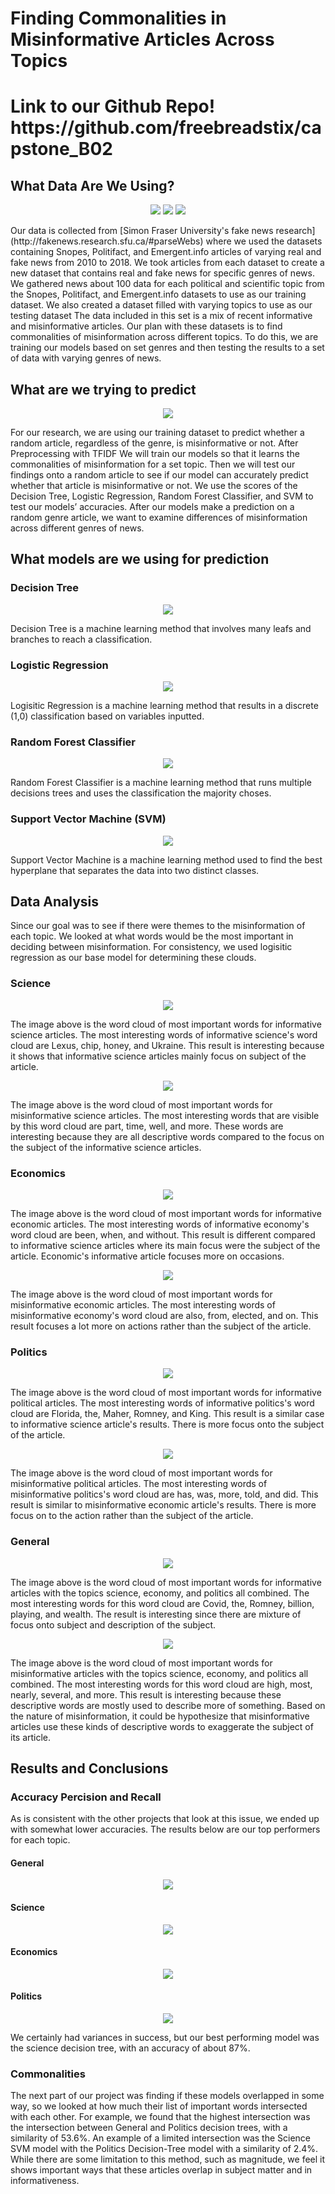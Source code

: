<html lang="en">
 <body>
  <h1>Finding Commonalities in Misinformative Articles Across Topics</h1>
  <h1>Link to our Github Repo! https://github.com/freebreadstix/capstone_B02</h1>
   <h2>What Data Are We Using?</h2>
    <p align="center"><img src="assets/img/Snopes.png">    <img src="assets/img/Polifact.png">     <img src="assets/img/emergent.jfif"></p>

   <p>Our data is collected from [Simon Fraser University's fake news research](http://fakenews.research.sfu.ca/#parseWebs) where we used the datasets containing Snopes, Politifact, and Emergent.info articles of varying real and fake news from 2010 to 2018. We took articles from each dataset to create a new dataset that contains real and fake news for specific genres of news. We gathered news about 100 data for each political and scientific topic from the Snopes, Politifact, and Emergent.info datasets to use as our training dataset. We also created a dataset filled with varying topics to use as our testing dataset The data included in this set is a mix of recent informative and misinformative articles. Our plan with these datasets is to find commonalities of misinformation across different topics. To do this, we are training our models based on set genres and then testing the results to a set of data with varying genres of news. </p>
   <h2>What are we trying to predict</h2>
    <p align="center"> <img src="assets/img/infowars.png"> </p>

   <p>For our research, we are using our training dataset to predict whether a random article, regardless of the genre, is misinformative or not. After Preprocessing with TFIDF We will train our models so that it learns the commonalities of misinformation for a set topic. Then we will test our findings onto a random article to see if our model can accurately predict whether that article is misinformative or not. We use the scores of the Decision Tree, Logistic Regression, Random Forest Classifier, and SVM to test our models’ accuracies. After our models make a prediction on a random genre article, we want to examine differences of misinformation across different genres of news. </p>
   <h2>What models are we using for prediction</h2>
    <h3>Decision Tree </h3>
    <p align="center"> <img src="assets/img/decision_tree_example.png"> </p>

   <p>Decision Tree is a machine learning method that involves many leafs and branches to reach a classification.</p>


   <h3>Logistic Regression</h3>
    <p align="center"> <img src="assets/img/logistic_regression_example.png"> </p>

   <p>Logisitic Regression is a machine learning method that results in a discrete (1,0) classification based on variables inputted.</p>


   <h3>Random Forest Classifier</h3>
    <p align="center"> <img src="assets/img/random_forest_classifier.png"> </p>

   <p>Random Forest Classifier is a machine learning method that runs multiple decisions trees and uses the classification the majority choses.</p>


   <h3>Support Vector Machine (SVM)</h3>
    <p align="center"> <img src="assets/img/svm_example.png"> </p>

   <p>Support Vector Machine is a machine learning method used to find the best hyperplane that separates the data into two distinct classes.</p>


   <h2>Data Analysis</h2>
    <p>Since our goal was to see if there were themes to the misinformation of each topic. We looked at what words would be the most important in deciding between misinformation. For consistency, we used logisitic regression as our base model for determining these clouds.</p>

   <h3>Science</h3>

   <p align="center"> <img src="assets/img/science_logisitic_cloud (1).png"> </p>

   <p>The image above is the word cloud of most important words for informative science articles. The most interesting words of informative science's word cloud are Lexus, chip, honey, and Ukraine. This result is interesting because it shows that informative science articles mainly focus on subject of the article.</p>

   <p align="center"> <img src="assets/img/science_logisitic_cloud_false.png"> </p>

   <p>The image above is the word cloud of most important words for misinformative science articles. The most interesting words that are visible by this word cloud are part, time, well, and more. These words are 
     interesting because they are all descriptive words compared to the focus on the subject of the informative science articles.</p>

   <h3>Economics</h3>

   <p align="center"> <img src="assets/img/economics_logisitic_cloud (1).png"> </p>

   <p>The image above is the word cloud of most important words for informative economic articles. The most interesting words of informative economy's word cloud are been, when, and without. This result is different compared to informative science articles where its main focus were the subject of the article. Economic's informative article focuses more on occasions.</p>

   <p align="center"> <img src="assets/img/economics_logisitic_cloud_false.png"> </p>

   <p>The image above is the word cloud of most important words for misinformative economic articles. The most interesting words of misinformative economy's word cloud are also, from, elected, and on. This result focuses a lot more on actions rather than the subject of the article.</p>

   <h3>Politics</h3>

   <p align="center"> <img src="assets/img/politics_logisitic_cloud.png"> </p>

   <p>The image above is the word cloud of most important words for informative political articles. The most interesting words of informative politics's word cloud are Florida, the, Maher, Romney, and King. This result is a similar case to informative science article's results. There is more focus onto the subject of the article.</p>

   <p align="center"> <img src="assets/img/politics_logisitic_cloud_false.png"> </p>

   <p>The image above is the word cloud of most important words for misinformative political articles. The most interesting words of misinformative politics's word cloud are has, was, more, told, and did. This result is similar to misinformative economic article's results. There is more focus on to the action rather than the subject of the article.</p>

   <h3>General</h3>

   <p align="center"> <img src="assets/img/general_logisitic_cloud.png"> </p>

   <p>The image above is the word cloud of most important words for informative articles with the topics science, economy, and politics all combined. The most interesting words for this word cloud are Covid, the, Romney, billion, playing, and wealth. The result is interesting since there are mixture of focus onto subject and description of the subject.</p>

   <p align="center"> <img src="assets/img/general_logisitic_cloud_false.png"> </p>

   <p>The image above is the word cloud of most important words for misinformative articles with the topics science, economy, and politics all combined. The most interesting words for this word cloud are high, most, nearly, several, and more. This result is interesting because these descriptive words are mostly used to describe more of something. Based on the nature of misinformation, it could be hypothesize that misinformative articles use these kinds of descriptive words to exaggerate the subject of its article.</p>

   <h2>Results and Conclusions</h2>
    <h3>Accuracy Percision and Recall</h3>
     <p>As is consistent with the other projects that look at this issue, we ended up with somewhat lower accuracies. The results below are our top performers for each topic.</p>

   <h4>General</h4>
    <p align="center"> <img src="assets/img/general_acc.PNG"> </p>

   <h4>Science</h4>
    <p align="center"> <img src="assets/img/science_accPNG.PNG"> </p>

   <h4>Economics</h4>
    <p align="center"> <img src="assets/img/economics_acc.PNG"> </p>

   <h4>Politics</h4>
    <p align="center"> <img src="assets/img/politics_acc.PNG"> </p>

   <p>We certainly had variances in success, but our best performing model was the science decision tree, with an accuracy of about 87%.</p>

   <h3>Commonalities</h3>
   <p>The next part of our project was finding if these models overlapped in some way, so we looked at how much their list of important words intersected with each other. For example, we found that the highest intersection was the intersection between General and Politics decision trees, with a similarity of 53.6%. An example of a limited intersection was the Science SVM model with the Politics Decision-Tree model with a similarity of 2.4%. While there are some limitation to this method, such as magnitude, we feel it shows important ways that these articles overlap in subject matter and in informativeness.</p>
 </body>

</html>
